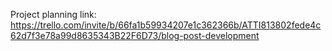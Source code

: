 Project planning link: <https://trello.com/invite/b/66fa1b59934207e1c362366b/ATTI813802fede4c62d7f3e78a99d8635343B22F6D73/blog-post-development>
